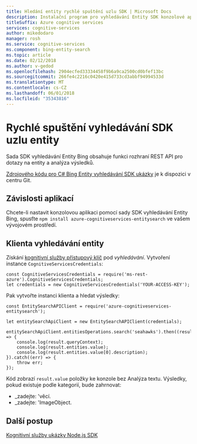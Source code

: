 ```yaml
---
title: Hledání entity rychlé spuštění uzlu SDK | Microsoft Docs
description: Instalační program pro vyhledávání Entity SDK konzolové aplikace.
titleSuffix: Azure cognitive services
services: cognitive-services
author: mikedodaro
manager: rosh
ms.service: cognitive-services
ms.component: bing-entity-search
ms.topic: article
ms.date: 02/12/2018
ms.author: v-gedod
ms.openlocfilehash: 2904ecfed33334458f9b6a9ca2500cd0bfef13bc
ms.sourcegitcommit: 266fe4c2216c0420e415d733cd3abbf94994533d
ms.translationtype: MT
ms.contentlocale: cs-CZ
ms.lasthandoff: 06/01/2018
ms.locfileid: "35343816"
---
```

# <a name="entity-search-sdk-node-quickstart"></a>Rychlé spuštění vyhledávání SDK uzlu entity

Sada SDK vyhledávání Entity Bing obsahuje funkci rozhraní REST API pro dotazy na entity a analýza výsledků. 

[Zdrojového kódu pro C# Bing Entity vyhledávání SDK ukázky](https://github.com/Azure-Samples/cognitive-services-node-sdk-samples/blob/master/Samples/entitySearch.js) je k dispozici v centru Git.
## <a name="application-dependencies"></a>Závislosti aplikací

Chcete-li nastavit konzolovou aplikaci pomocí sady SDK vyhledávání Entity Bing, spusťte `npm install azure-cognitiveservices-entitysearch` ve vašem vývojovém prostředí.

## <a name="entity-search-client"></a>Klienta vyhledávání entity
Získání [kognitivní služby přístupový klíč](https://azure.microsoft.com/try/cognitive-services/) pod *vyhledávání*. Vytvoření instance `CognitiveServicesCredentials`:
```
const CognitiveServicesCredentials = require('ms-rest-azure').CognitiveServicesCredentials;
let credentials = new CognitiveServicesCredentials('YOUR-ACCESS-KEY');
```
Pak vytvořte instanci klienta a hledat výsledky:
```
const EntitySearchAPIClient = require('azure-cognitiveservices-entitysearch');

let entitySearchApiClient = new EntitySearchAPIClient(credentials);

entitySearchApiClient.entitiesOperations.search('seahawks').then((result) => {
    console.log(result.queryContext);
    console.log(result.entities.value);
    console.log(result.entities.value[0].description);
}).catch((err) => {
    throw err;
});

```
Kód zobrazí `result.value` položky ke konzole bez Analýza textu.  Výsledky, pokud existuje podle kategorií, bude zahrnovat:
- _zadejte: 'věcí.
- _zadejte: 'ImageObject.

<!-- Removing until we can replace with a sanitized version.
![Entity results](media/entity-search-sdk-node-quickstart-results.png)
-->

## <a name="next-steps"></a>Další postup

[Kognitivní služby ukázky Node.js SDK](https://github.com/Azure-Samples/cognitive-services-node-sdk-samples)